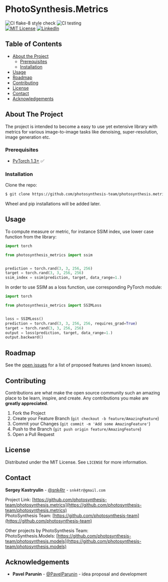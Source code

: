 # PhotoSynthesis.Metrics
![CI flake-8 style check][ci-flake-8-style-check-shield]
![CI testing][ci-testing]  
[![MIT License][license-shield]][license-url]
[![LinkedIn][linkedin-shield]][linkedin-url]


<!-- TABLE OF CONTENTS -->
## Table of Contents

* [About the Project](#about-the-project)
  * [Prerequisites](#prerequisites)
  * [Installation](#installation)
* [Usage](#usage)
* [Roadmap](#roadmap)
* [Contributing](#contributing)
* [License](#license)
* [Contact](#contact)
* [Acknowledgements](#acknowledgements)



<!-- ABOUT THE PROJECT -->
## About The Project

The project is intended to become a easy to use yet extensive library with metrics for 
various image-to-image tasks like denoising, super-resolution, image generation etc.


### Prerequisites

* [PyTorch 1.3+](https://pytorch.org) :white_check_mark:  

### Installation
 
Clone the repo:
```sh
$ git clone https://github.com/photosynthesis-team/photosynthesis.metrics.git
```

Wheel and pip installations will be added later.

<!-- USAGE EXAMPLES -->
## Usage

To compute measure or metric, for instance SSIM index, use lower case function from the library:  

```python
import torch

from photosynthesis_metrics import ssim


prediction = torch.rand(3, 3, 256, 256)
target = torch.rand(3, 3, 256, 256)
ssim_index = ssim(prediction, target, data_range=1.)
```

In order to use SSIM as a loss function, use corresponding PyTorch module:

```python
import torch

from photosynthesis_metrics import SSIMLoss


loss = SSIMLoss()
prediction = torch.rand(3, 3, 256, 256, requires_grad=True)
target = torch.rand(3, 3, 256, 256)
output = loss(prediction, target, data_range=1.)
output.backward()
``` 

<!-- ROADMAP -->
## Roadmap

See the [open issues](https://github.com/photosynthesis-team/photosynthesis.metrics/issues) for a list of proposed 
features (and known issues).


<!-- CONTRIBUTING -->
## Contributing

Contributions are what make the open source community such an amazing place to be learn, inspire, and create. Any contributions you make are **greatly appreciated**.

1. Fork the Project
2. Create your Feature Branch (`git checkout -b feature/AmazingFeature`)
3. Commit your Changes (`git commit -m 'Add some AmazingFeature'`)
4. Push to the Branch (`git push origin feature/AmazingFeature`)
5. Open a Pull Request


<!-- LICENSE -->
## License

Distributed under the MIT License. See `LICENSE` for more information.


<!-- CONTACT -->
## Contact

**Sergey Kastryulin** - [@snk4tr](https://twitter.com/snk4tr) - `snk4tr@gmail.com`

Project Link: [https://github.com/photosynthesis-team/photosynthesis.metrics](https://github.com/photosynthesis-team/photosynthesis.metrics)  
PhotoSynthesis Team: [https://github.com/photosynthesis-team](https://github.com/photosynthesis-team)

Other projects by PhotoSynthesis Team:  
PhotoSynthesis.Models: [https://github.com/photosynthesis-team/photosynthesis.models](https://github.com/photosynthesis-team/photosynthesis.models)

<!-- ACKNOWLEDGEMENTS -->
## Acknowledgements

* **Pavel Parunin** - [@PavelParunin](https://github.com/ParuninPavel) - idea proposal and development



<!-- MARKDOWN LINKS & IMAGES -->
<!-- https://www.markdownguide.org/basic-syntax/#reference-style-links -->
[license-shield]: https://img.shields.io/github/license/othneildrew/Best-README-Template.svg?style=flat-square
[license-url]: https://github.com/photosynthesis-team/photosynthesis.metrics/blob/master/LICENSE
[linkedin-shield]: https://img.shields.io/badge/-LinkedIn-black.svg?style=flat-square&logo=linkedin&colorB=555
[linkedin-url]: https://www.linkedin.com/in/sergey-kastryulin/
[ci-flake-8-style-check-shield]: https://github.com/photosynthesis-team/photosynthesis.metrics/workflows/flake-8%20style%20check/badge.svg
[ci-testing]: https://github.com/photosynthesis-team/photosynthesis.metrics/workflows/testing/badge.svg